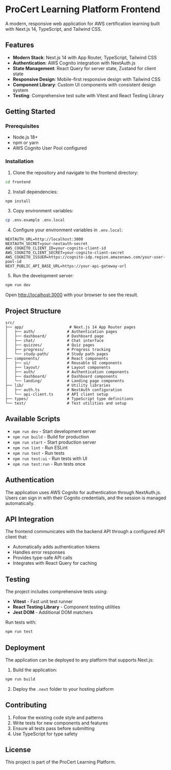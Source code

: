 # ProCert Learning Platform Frontend

A modern, responsive web application for AWS certification learning built with Next.js 14, TypeScript, and Tailwind CSS.

## Features

- **Modern Stack**: Next.js 14 with App Router, TypeScript, Tailwind CSS
- **Authentication**: AWS Cognito integration with NextAuth.js
- **State Management**: React Query for server state, Zustand for client state
- **Responsive Design**: Mobile-first responsive design with Tailwind CSS
- **Component Library**: Custom UI components with consistent design system
- **Testing**: Comprehensive test suite with Vitest and React Testing Library

## Getting Started

### Prerequisites

- Node.js 18+ 
- npm or yarn
- AWS Cognito User Pool configured

### Installation

1. Clone the repository and navigate to the frontend directory:
```bash
cd frontend
```

2. Install dependencies:
```bash
npm install
```

3. Copy environment variables:
```bash
cp .env.example .env.local
```

4. Configure your environment variables in `.env.local`:
```env
NEXTAUTH_URL=http://localhost:3000
NEXTAUTH_SECRET=your-nextauth-secret
AWS_COGNITO_CLIENT_ID=your-cognito-client-id
AWS_COGNITO_CLIENT_SECRET=your-cognito-client-secret
AWS_COGNITO_ISSUER=https://cognito-idp.region.amazonaws.com/your-user-pool-id
NEXT_PUBLIC_API_BASE_URL=https://your-api-gateway-url
```

5. Run the development server:
```bash
npm run dev
```

Open [http://localhost:3000](http://localhost:3000) with your browser to see the result.

## Project Structure

```
src/
├── app/                    # Next.js 14 App Router pages
│   ├── auth/              # Authentication pages
│   ├── dashboard/         # Dashboard page
│   ├── chat/              # Chat interface
│   ├── quizzes/           # Quiz pages
│   ├── progress/          # Progress tracking
│   └── study-path/        # Study path pages
├── components/            # React components
│   ├── ui/                # Reusable UI components
│   ├── layout/            # Layout components
│   ├── auth/              # Authentication components
│   ├── dashboard/         # Dashboard components
│   └── landing/           # Landing page components
├── lib/                   # Utility libraries
│   ├── auth.ts            # NextAuth configuration
│   └── api-client.ts      # API client setup
├── types/                 # TypeScript type definitions
└── test/                  # Test utilities and setup
```

## Available Scripts

- `npm run dev` - Start development server
- `npm run build` - Build for production
- `npm run start` - Start production server
- `npm run lint` - Run ESLint
- `npm run test` - Run tests
- `npm run test:ui` - Run tests with UI
- `npm run test:run` - Run tests once

## Authentication

The application uses AWS Cognito for authentication through NextAuth.js. Users can sign in with their Cognito credentials, and the session is managed automatically.

## API Integration

The frontend communicates with the backend API through a configured API client that:
- Automatically adds authentication tokens
- Handles error responses
- Provides type-safe API calls
- Integrates with React Query for caching

## Testing

The project includes comprehensive tests using:
- **Vitest** - Fast unit test runner
- **React Testing Library** - Component testing utilities
- **Jest DOM** - Additional DOM matchers

Run tests with:
```bash
npm run test
```

## Deployment

The application can be deployed to any platform that supports Next.js:

1. Build the application:
```bash
npm run build
```

2. Deploy the `.next` folder to your hosting platform

## Contributing

1. Follow the existing code style and patterns
2. Write tests for new components and features
3. Ensure all tests pass before submitting
4. Use TypeScript for type safety

## License

This project is part of the ProCert Learning Platform.
